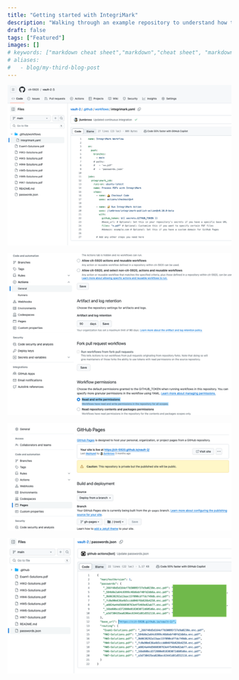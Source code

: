 ```yaml
---
title: "Getting started with IntegriMark"
description: "Walking through an example repository to understand how to setup IntegriMark."
draft: false
tags: ["Featured"]
images: []
# keywords: ["markdown cheat sheet","markdown","cheat sheet", "markdown cheatsheet", "hugo markdown cheat sheet", "goldmark"]
# aliases:
#   - blog/my-third-blog-post
---
```


![Screenshot of the sample](sshot1-integrimark-worflow.png)

![Screenshot of the sample](sshot2-github-token-permissions.png)

![Screenshot of the sample](sshot3-github-pages-deployment.png)

![Screenshot of the sample](sshot4-integrimark-passwords_json.png)
